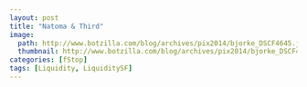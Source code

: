 ```yaml
---
layout: post
title: "Natoma & Third"
image:
  path: http://www.botzilla.com/blog/archives/pix2014/bjorke_DSCF4645.jpg
  thumbnail: http://www.botzilla.com/blog/archives/pix2014/bjorke_DSCF4645.jpg
categories: [fStop]
tags: [Liquidity, LiquiditySF]
---
```





